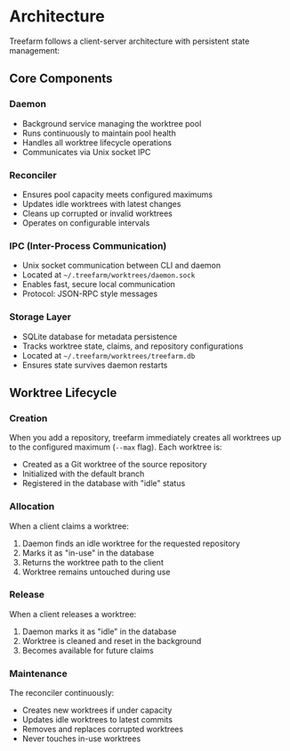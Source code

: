 # Architecture

Treefarm follows a client-server architecture with persistent state management:

## Core Components

### Daemon
- Background service managing the worktree pool
- Runs continuously to maintain pool health
- Handles all worktree lifecycle operations
- Communicates via Unix socket IPC

### Reconciler
- Ensures pool capacity meets configured maximums
- Updates idle worktrees with latest changes
- Cleans up corrupted or invalid worktrees
- Operates on configurable intervals

### IPC (Inter-Process Communication)
- Unix socket communication between CLI and daemon
- Located at `~/.treefarm/worktrees/daemon.sock`
- Enables fast, secure local communication
- Protocol: JSON-RPC style messages

### Storage Layer
- SQLite database for metadata persistence
- Tracks worktree state, claims, and repository configurations
- Located at `~/.treefarm/worktrees/treefarm.db`
- Ensures state survives daemon restarts

## Worktree Lifecycle

### Creation
When you add a repository, treefarm immediately creates all worktrees up to the configured maximum (`--max` flag). Each worktree is:
- Created as a Git worktree of the source repository
- Initialized with the default branch
- Registered in the database with "idle" status

### Allocation
When a client claims a worktree:
1. Daemon finds an idle worktree for the requested repository
2. Marks it as "in-use" in the database
3. Returns the worktree path to the client
4. Worktree remains untouched during use

### Release
When a client releases a worktree:
1. Daemon marks it as "idle" in the database
2. Worktree is cleaned and reset in the background
3. Becomes available for future claims

### Maintenance
The reconciler continuously:
- Creates new worktrees if under capacity
- Updates idle worktrees to latest commits
- Removes and replaces corrupted worktrees
- Never touches in-use worktrees